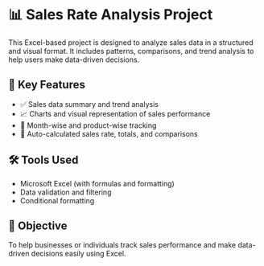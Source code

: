# 📊 Sales Rate Analysis Project

This Excel-based project is designed to analyze sales data in a structured and visual format. It includes patterns, comparisons, and trend analysis to help users make data-driven decisions.

## 🔑 Key Features

- ✅ Sales data summary and trend analysis  
- 📈 Charts and visual representation of sales performance  
- 📅 Month-wise and product-wise tracking  
- 🧮 Auto-calculated sales rate, totals, and comparisons  

## 🛠️ Tools Used

- Microsoft Excel (with formulas and formatting)  
- Data validation and filtering  
- Conditional formatting  

## 🎯 Objective

To help businesses or individuals track sales performance and make data-driven decisions easily using Excel.
